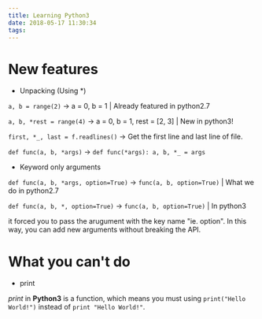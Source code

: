 ```yaml
---
title: Learning Python3
date: 2018-05-17 11:30:34
tags:
---
```


# New features

* Unpacking (Using \*)

`a, b = range(2)` -> a = 0, b = 1 | Already featured in python2.7

`a, b, *rest = range(4)` -> a = 0, b = 1, rest = [2, 3] | New in python3!

`first, *_, last = f.readlines()` -> Get the first line and last line of file.

`def func(a, b, *args)` -> `def func(*args): a, b, *_ = args`

* Keyword only arguments

`def func(a, b, *args, option=True)` -> `func(a, b, option=True)` | What we do in python2.7

`def func(a, b, *, option=True)` -> `func(a, b, option=True)` | In python3

it forced you to pass the arugument with the key name "ie. option". In this way, you can add new arguments without breaking the API.

# What you can't do

* print

_print_ in **Python3** is a function, which means you must using `print("Hello World!")` instead of `print "Hello World!"`.
